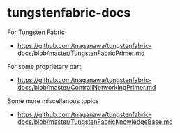 # tungstenfabric-docs
For Tungsten Fabric
- https://github.com/tnaganawa/tungstenfabric-docs/blob/master/TungstenFabricPrimer.md

For some proprietary part
- https://github.com/tnaganawa/tungstenfabric-docs/blob/master/ContrailNetworkingPrimer.md

Some more miscellanous topics
- https://github.com/tnaganawa/tungstenfabric-docs/blob/master/TungstenFabricKnowledgeBase.md
